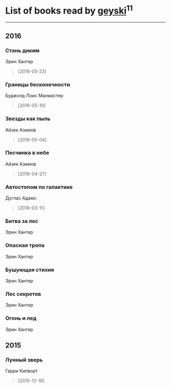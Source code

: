 # List of books read by [geyski](https://vk.com/geyski)<sup>11</sup>
---

## 2016

### Стань диким
Эрин Хантер
> [2016-05-23] 


### Границы бесконечности
Буджолд Лоис Макмастер
> [2016-05-10] 


### Звезды как пыль
Айзек Азимов
> [2016-05-04] 


### Песчинка в небе
Айзек Азимов
> [2016-04-27] 


### Автостопом по галактике
Дуглас Адамс
> [2016-03-11] 


### Битва за лес
Эрин Хантер


### Опасная тропа
Эрин Хантер


### Бушующая стихия
Эрин Хантер


### Лес секретов
Эрин Хантер


### Огонь и лед
Эрин Хантер



## 2015

### Лунный зверь
Гарри Килворт
> [2015-12-18] 



